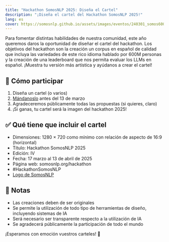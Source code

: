 ```yaml
---
title: "Hackathon SomosNLP 2025: Diseña el Cartel"
description: "¡Diseña el cartel del Hackathon SomosNLP 2025!"
lang: es
cover: https://somosnlp.github.io/assets/images/eventos/240301_somos600m.jpg
---
```


Para fomentar distintas habilidades de nuestra comunidad, este año queremos daros la oportunidad de diseñar el cartel del hackathon. Los objetivos del hackathon son la creación un corpus en español de calidad que incluya las variedades de este rico idioma hablado por 600M personas y la creación de una leaderboard que nos permita evaluar los LLMs en español. ¡Muestra tu versión más artística y ayúdanos a crear el cartel!

## 🎨 Cómo participar

1. Diseña un cartel (o varios)
2. [Mándanoslo](https://forms.gle/iJrKZtBXvnAk5Ji38) antes del 13 de marzo
3. Agradeceremos públicamente todas las propuestas (si quieres, claro)
4. ¡Si ganas, tu cartel será la imagen del hackathon 2025!

## ✅ Qué tiene que incluir el cartel

- Dimensiones: 1280 × 720 como mínimo con relación de aspecto de 16:9 (horizontal)
- Título: Hackathon SomosNLP 2025
- Edición: IV
- Fecha: 17 marzo al 13 de abril de 2025
- Página web: somosnlp.org/hackathon
- #HackathonSomosNLP
- [Logo de SomosNLP](https://github.com/somosnlp/assets/blob/main/logo_somos_nlp.png)

## 📝 Notas

- Las creaciones deben de ser originales
- Se permite la utilización de todo tipo de herramientas de diseño, incluyendo sistemas de IA
- Será necesario ser transparente respecto a la utilización de IA
- Se agradecerá públicamente la participación de todo el mundo

¡Esperamos con emoción vuestros carteles! 🤩

<!-- Idea: Hilo en twitter con los carteles por orden de entrega -->
